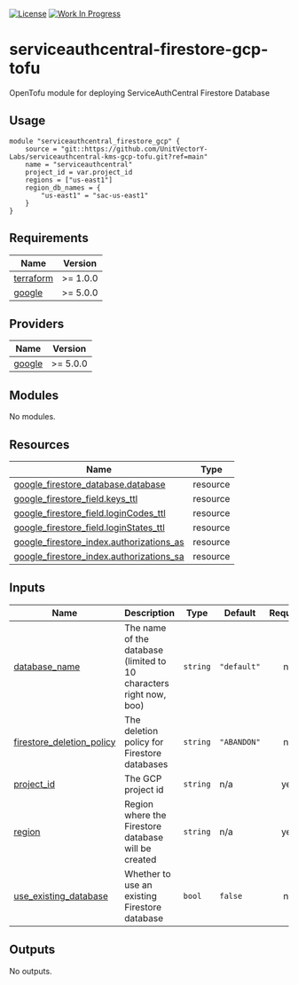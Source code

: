 [![License](https://img.shields.io/badge/License-Apache%202.0-blue.svg)](https://opensource.org/licenses/Apache-2.0) [![Work In Progress](https://img.shields.io/badge/Status-Work%20In%20Progress-yellow)](https://unitvectory-labs.github.io/uvy-labs-guide/bestpractices/status/#work-in-progress)

# serviceauthcentral-firestore-gcp-tofu

OpenTofu module for deploying ServiceAuthCentral Firestore Database

## Usage

```hcl
module "serviceauthcentral_firestore_gcp" {
    source = "git::https://github.com/UnitVectorY-Labs/serviceauthcentral-kms-gcp-tofu.git?ref=main"
    name = "serviceauthcentral"
    project_id = var.project_id
    regions = ["us-east1"]
    region_db_names = {
        "us-east1" = "sac-us-east1"
    }
}
```

<!-- BEGIN_TF_DOCS -->
## Requirements

| Name | Version |
|------|---------|
| <a name="requirement_terraform"></a> [terraform](#requirement\_terraform) | >= 1.0.0 |
| <a name="requirement_google"></a> [google](#requirement\_google) | >= 5.0.0 |

## Providers

| Name | Version |
|------|---------|
| <a name="provider_google"></a> [google](#provider\_google) | >= 5.0.0 |

## Modules

No modules.

## Resources

| Name | Type |
|------|------|
| [google_firestore_database.database](https://registry.terraform.io/providers/hashicorp/google/latest/docs/resources/firestore_database) | resource |
| [google_firestore_field.keys_ttl](https://registry.terraform.io/providers/hashicorp/google/latest/docs/resources/firestore_field) | resource |
| [google_firestore_field.loginCodes_ttl](https://registry.terraform.io/providers/hashicorp/google/latest/docs/resources/firestore_field) | resource |
| [google_firestore_field.loginStates_ttl](https://registry.terraform.io/providers/hashicorp/google/latest/docs/resources/firestore_field) | resource |
| [google_firestore_index.authorizations_as](https://registry.terraform.io/providers/hashicorp/google/latest/docs/resources/firestore_index) | resource |
| [google_firestore_index.authorizations_sa](https://registry.terraform.io/providers/hashicorp/google/latest/docs/resources/firestore_index) | resource |

## Inputs

| Name | Description | Type | Default | Required |
|------|-------------|------|---------|:--------:|
| <a name="input_database_name"></a> [database\_name](#input\_database\_name) | The name of the database (limited to 10 characters right now, boo) | `string` | `"default"` | no |
| <a name="input_firestore_deletion_policy"></a> [firestore\_deletion\_policy](#input\_firestore\_deletion\_policy) | The deletion policy for Firestore databases | `string` | `"ABANDON"` | no |
| <a name="input_project_id"></a> [project\_id](#input\_project\_id) | The GCP project id | `string` | n/a | yes |
| <a name="input_region"></a> [region](#input\_region) | Region where the Firestore database will be created | `string` | n/a | yes |
| <a name="input_use_existing_database"></a> [use\_existing\_database](#input\_use\_existing\_database) | Whether to use an existing Firestore database | `bool` | `false` | no |

## Outputs

No outputs.
<!-- END_TF_DOCS -->

